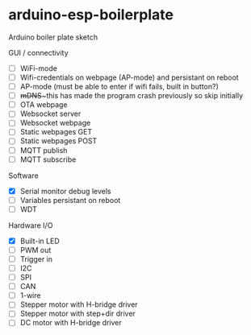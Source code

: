 # arduino-esp-boilerplate

Arduino boiler plate sketch

GUI / connectivity
- [ ] WiFi-mode
- [ ] Wifi-credentials on webpage (AP-mode) and persistant on reboot
- [ ] AP-mode (must be able to enter if wifi fails, built in button?)
- [ ] ~~mDNS~~~this has made the program crash previously so skip initially
- [ ] OTA webpage
- [ ] Websocket server
- [ ] Websocket webpage
- [ ] Static webpages GET
- [ ] Static webpages POST
- [ ] MQTT publish
- [ ] MQTT subscribe

Software
- [x] Serial monitor debug levels
- [ ] Variables persistant on reboot
- [ ] WDT

Hardware I/O
- [x] Built-in LED
- [ ] PWM out
- [ ] Trigger in
- [ ] I2C
- [ ] SPI
- [ ] CAN
- [ ] 1-wire
- [ ] Stepper motor with H-bridge driver
- [ ] Stepper motor with step+dir driver
- [ ] DC motor with H-bridge driver
